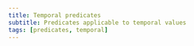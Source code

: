 ```yaml
---
title: Temporal predicates
subtitle: Predicates applicable to temporal values
tags: [predicates, temporal]
---
```

<!-- START AUTO-GENERATED -->
<!-- END AUTO-GENERATED -->